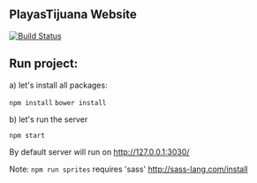 PlayasTijuana Website
----

[![Build Status](https://travis-ci.org/garciadiazjaime/website-playastijuana.svg)](https://travis-ci.org/garciadiazjaime/website-playastijuana)

Run project:
----
a) let's install all packages:

`npm install`
`bower install`

b) let's run the server

`npm start`

By default server will run on http://127.0.0.1:3030/

Note: `npm run sprites` requires 'sass'
http://sass-lang.com/install
